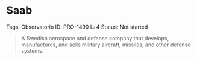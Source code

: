 # Saab

Tags: Observatorio
ID: PRO-1490
L: 4
Status: Not started

> A Swedish aerospace and defense company that develops, manufactures, and sells military aircraft, missiles, and other defense systems.
>